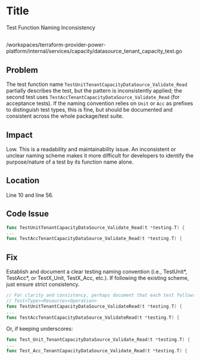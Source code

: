 # Title

Test Function Naming Inconsistency

##

/workspaces/terraform-provider-power-platform/internal/services/capacity/datasource_tenant_capacity_test.go

## Problem

The test function name `TestUnitTenantCapacityDataSource_Validate_Read` partially describes the test, but the pattern is inconsistently applied; the second test uses `TestAccTenantCapacityDataSource_Validate_Read` (for acceptance tests). If the naming convention relies on `Unit` or `Acc` as prefixes to distinguish test types, this is fine, but should be documented and consistent across the whole package/test suite.

## Impact

Low. This is a readability and maintainability issue. An inconsistent or unclear naming scheme makes it more difficult for developers to identify the purpose/nature of a test by its function name alone.

## Location

Line 10 and line 56.

## Code Issue

```go
func TestUnitTenantCapacityDataSource_Validate_Read(t *testing.T) {
...
func TestAccTenantCapacityDataSource_Validate_Read(t *testing.T) {
```

## Fix

Establish and document a clear testing naming convention (i.e., TestUnit*, TestAcc*, or TestX_Unit, TestX_Acc, etc.). If following the existing scheme, just ensure strict consistency.

```go
// For clarity and consistency, perhaps document that each test follows the format:
// Test<Type><Resource><Operation>
func TestUnitTenantCapacityDataSource_ValidateRead(t *testing.T) {
...
func TestAccTenantCapacityDataSource_ValidateRead(t *testing.T) {
```

Or, if keeping underscores:

```go
func Test_Unit_TenantCapacityDataSource_Validate_Read(t *testing.T) {
...
func Test_Acc_TenantCapacityDataSource_Validate_Read(t *testing.T) {
```
